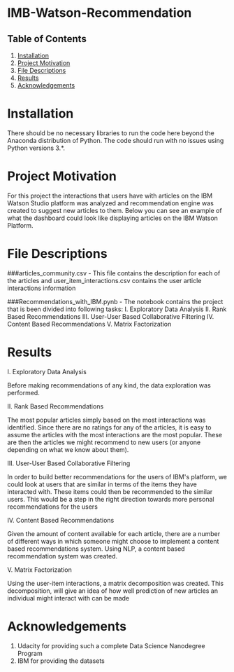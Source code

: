 # IMB-Watson-Recommendation
## Table of Contents
1. [Installation](#Installation)
2. [Project Motivation](#Motivation)
3. [File Descriptions](#Descriptions)
4. [Results](#Results)
5. [Acknowledgements](#Acknowledgements)

# Installation <a name="Installation"></a>
There should be no necessary libraries to run the code here beyond the Anaconda distribution of Python. The code should run with no issues using Python versions 3.*.

# Project Motivation <a name='Motivation'></a>

For this project the interactions that users have with articles on the IBM Watson Studio platform was analyzed and recommendation engine was created to suggest new articles to them. Below you can see an example of what the dashboard could look like displaying articles on the IBM Watson Platform.


# File Descriptions <a name="Descriptions"></a>
###articles_community.csv - This file contains the description for each of the articles
and user_item_interactions.csv contains the user article interactions information

###Recommendations_with_IBM.pynb - The notebook contains the project that is been divided into following tasks:
I. Exploratory Data Analysis
II. Rank Based Recommendations
III. User-User Based Collaborative Filtering
IV. Content Based Recommendations
V. Matrix Factorization

# Results <a name='Results'></a>

I. Exploratory Data Analysis

Before making recommendations of any kind, the data exploration was performed. 

II. Rank Based Recommendations

The most popular articles simply based on the most interactions was identified. Since there are no ratings for any of the articles, it is easy to assume the articles with the most interactions are the most popular. These are then the articles we might recommend to new users (or anyone depending on what we know about them).

III. User-User Based Collaborative Filtering

In order to build better recommendations for the users of IBM's platform, we could look at users that are similar in terms of the items they have interacted with. These items could then be recommended to the similar users. This would be a step in the right direction towards more personal recommendations for the users

IV. Content Based Recommendations

Given the amount of content available for each article, there are a number of different ways in which someone might choose to implement a content based recommendations system. Using NLP, a content based recommendation system was created. 

V. Matrix Factorization

Using the user-item interactions, a matrix decomposition was created. This decomposition, will give an idea of how well prediction of new articles an individual might interact with can be made

# Acknowledgements <a name='Acknowledgements'></a>

1. Udacity for providing such a complete Data Science Nanodegree Program
2. IBM for providing the datasets
